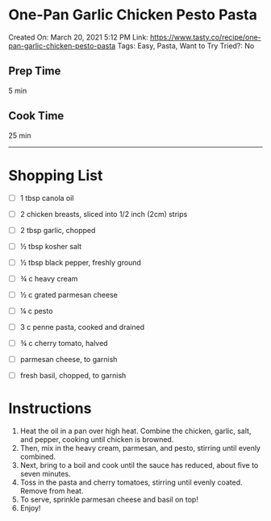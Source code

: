 # One-Pan Garlic Chicken Pesto Pasta

Created On: March 20, 2021 5:12 PM
Link: https://www.tasty.co/recipe/one-pan-garlic-chicken-pesto-pasta
Tags: Easy, Pasta, Want to Try
Tried?: No

## Prep Time

5 min

## Cook Time

25 min

---

# Shopping List

- [ ]  1 tbsp canola oil
- [ ]  2 chicken breasts, sliced into 1/2 inch (2cm) strips
- [ ]  2 tbsp garlic, chopped
- [ ]  ½ tbsp kosher salt
- [ ]  ½ tbsp black pepper, freshly ground
- [ ]  ¾ c heavy cream

- [ ]  ½ c grated parmesan cheese
- [ ]  ¼ c pesto
- [ ]  3 c penne pasta, cooked and drained
- [ ]  ¾ c cherry tomato, halved
- [ ]  parmesan cheese, to garnish
- [ ]  fresh basil, chopped, to garnish

# Instructions

1. Heat the oil in a pan over high heat. Combine the chicken, garlic, salt, and pepper, cooking until chicken is browned.
2. Then, mix in the heavy cream, parmesan, and pesto, stirring until evenly combined.
3. Next, bring to a boil and cook until the sauce has reduced, about five to seven minutes.
4. Toss in the pasta and cherry tomatoes, stirring until evenly coated. Remove from heat.
5. To serve, sprinkle parmesan cheese and basil on top!
6. Enjoy!